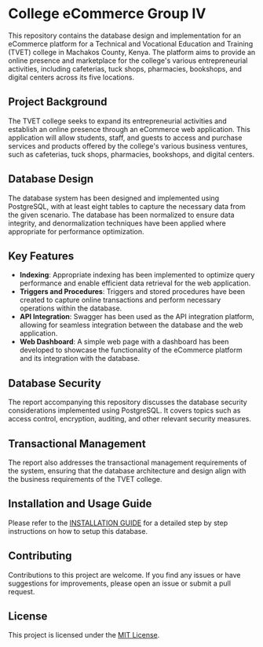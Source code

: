 # College eCommerce Group IV

This repository contains the database design and implementation for an eCommerce platform for a Technical and Vocational Education and Training (TVET) college in Machakos County, Kenya. The platform aims to provide an online presence and marketplace for the college's various entrepreneurial activities, including cafeterias, tuck shops, pharmacies, bookshops, and digital centers across its five locations.

## Project Background

The TVET college seeks to expand its entrepreneurial activities and establish an online presence through an eCommerce web application. This application will allow students, staff, and guests to access and purchase services and products offered by the college's various business ventures, such as cafeterias, tuck shops, pharmacies, bookshops, and digital centers.

## Database Design

The database system has been designed and implemented using PostgreSQL, with at least eight tables to capture the necessary data from the given scenario. The database has been normalized to ensure data integrity, and denormalization techniques have been applied where appropriate for performance optimization.

## Key Features

- **Indexing**: Appropriate indexing has been implemented to optimize query performance and enable efficient data retrieval for the web application.
- **Triggers and Procedures**: Triggers and stored procedures have been created to capture online transactions and perform necessary operations within the database.
- **API Integration**: Swagger has been used as the API integration platform, allowing for seamless integration between the database and the web application.
- **Web Dashboard**: A simple web page with a dashboard has been developed to showcase the functionality of the eCommerce platform and its integration with the database.

## Database Security

The report accompanying this repository discusses the database security considerations implemented using PostgreSQL. It covers topics such as access control, encryption, auditing, and other relevant security measures.

## Transactional Management

The report also addresses the transactional management requirements of the system, ensuring that the database architecture and design align with the business requirements of the TVET college.

## Installation and Usage Guide

Please refer to the [INSTALLATION GUIDE](https://github.com/BSCNRB595022/college-ecommerce-db-group-iv/blob/main/src/guide/1_installation.md)
for a detailed step by step instructions on how to setup this database.

## Contributing

Contributions to this project are welcome. If you find any issues or have suggestions for improvements, please open an issue or submit a pull request.

## License

This project is licensed under the [MIT License](LICENSE).
